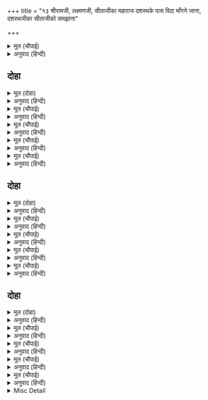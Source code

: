 +++
title = "१३ श्रीरामजी, लक्ष्मणजी, सीताजीका महाराज दशरथके पास विदा माँगने जाना, दशरथजीका सीताजीको समझाना"

+++


<details><summary>मूल (चौपाई)</summary>

सचिवँ उठाइ राउ बैठारे।  
कहि प्रिय बचन रामु पगु धारे॥  
सिय समेत दोउ तनय निहारी।  
ब्याकुल भयउ भूमिपति भारी॥
</details>

<details><summary>अनुवाद (हिन्दी)</summary>

‘श्रीरामचन्द्रजी पधारे हैं’, ये प्रिय वचन कहकर मन्त्रीने राजाको उठाकर बैठाया। सीतासहित दोनों पुत्रोंको [वनके लिये तैयार] देखकर राजा बहुत व्याकुल हुए॥ ४॥
</details>

## दोहा


<details><summary>मूल (दोहा)</summary>

सीय सहित सुत सुभग दोउ देखि देखि अकुलाइ।  
बारहिं बार सनेह बस राउ लेइ उर लाइ॥ ७६॥
</details>

<details><summary>अनुवाद (हिन्दी)</summary>

सीतासहित दोनों सुन्दर पुत्रोंको देख-देखकर राजा अकुलाते हैं और स्नेहवश बारंबार उन्हें हृदयसे लगा लेते हैं॥ ७६॥
</details>

<details><summary>मूल (चौपाई)</summary>

सकइ न बोलि बिकल नरनाहू।  
सोक जनित उर दारुन दाहू॥  
नाइ सीसु पद अति अनुरागा।  
उठि रघुबीर बिदा तब मागा॥
</details>

<details><summary>अनुवाद (हिन्दी)</summary>

राजा व्याकुल हैं, बोल नहीं सकते। हृदयमें शोकसे उत्पन्न हुआ भयानक सन्ताप है। तब रघुकुलके वीर श्रीरामचन्द्रजीने अत्यन्त प्रेमसे चरणोंमें सिर नवाकर उठकर विदा माँगी—॥ १॥
</details>

<details><summary>मूल (चौपाई)</summary>

पितु असीस आयसु मोहि दीजै।  
हरष समय बिसमउ कत कीजै॥  
तात किएँ प्रिय प्रेम प्रमादू।  
जसु जग जाइ होइ अपबादू॥
</details>

<details><summary>अनुवाद (हिन्दी)</summary>

हे पिताजी! मुझे आशीर्वाद और आज्ञा दीजिये। हर्षके समय आप शोक क्यों कर रहे हैं? हे तात! प्रियके प्रेमवश प्रमाद (कर्तव्यकर्ममें त्रुटि) करनेसे जगत् में यश जाता रहेगा और निन्दा होगी॥ २॥
</details>

<details><summary>मूल (चौपाई)</summary>

सुनि सनेह बस उठि नरनाहाँ।  
बैठारे रघुपति गहि बाहाँ॥  
सुनहु तात तुम्ह कहुँ मुनि कहहीं।  
रामु चराचर नायक अहहीं॥
</details>

<details><summary>अनुवाद (हिन्दी)</summary>

यह सुनकर स्नेहवश राजाने उठकर श्रीरघुनाथजीकी बाँह पकड़कर उन्हें बैठा लिया और कहा— हे तात! सुनो, तुम्हारे लिये मुनिलोग कहते हैं कि श्रीराम चराचरके स्वामी हैं॥ ३॥
</details>

<details><summary>मूल (चौपाई)</summary>

सुभ अरु असुभ करम अनुहारी।  
ईसु देइ फलु हृदयँ बिचारी॥  
करइ जो करम पाव फल सोई।  
निगम नीति असि कह सबु कोई॥
</details>

<details><summary>अनुवाद (हिन्दी)</summary>

शुभ और अशुभ कर्मोंके अनुसार ईश्वर हृदयमें विचारकर फल देता है। जो कर्म करता है वही फल पाता है। ऐसी वेदकी नीति है, यह सब कोई कहते हैं॥ ४॥
</details>

## दोहा


<details><summary>मूल (दोहा)</summary>

औरु करै अपराधु कोउ और पाव फल भोगु।  
अति बिचित्र भगवंत गति को जग जानै जोगु॥ ७७॥
</details>

<details><summary>अनुवाद (हिन्दी)</summary>

[किन्तु इस अवसरपर तो इसके विपरीत हो रहा है,] अपराध तो कोई और ही करे और उसके फलका भोग कोई और ही पावे। भगवान् की लीला बड़ी ही विचित्र है, उसे जाननेयोग्य जगत् में कौन है?॥ ७७॥
</details>

<details><summary>मूल (चौपाई)</summary>

रायँ राम राखन हित लागी।  
बहुत उपाय किए छलु त्यागी॥  
लखी राम रुख रहत न जाने।  
धरम धुरंधर धीर सयाने॥
</details>

<details><summary>अनुवाद (हिन्दी)</summary>

राजाने इस प्रकार श्रीरामचन्द्रजीको रखनेके लिये छल छोड़कर बहुत-से उपाय किये। पर जब उन्होंने धर्मधुरन्धर, धीर और बुद्धिमान् श्रीरामजीका रुख देख लिया और वे रहते हुए न जान पड़े,॥ १॥
</details>

<details><summary>मूल (चौपाई)</summary>

तब नृप सीय लाइ उर लीन्ही।  
अति हित बहुत भाँति सिख दीन्ही॥  
कहि बन के दुख दुसह सुनाए।  
सासु ससुर पितु सुख समुझाए॥
</details>

<details><summary>अनुवाद (हिन्दी)</summary>

तब राजाने सीताजीको हृदयसे लगा लिया और बड़े प्रेमसे बहुत प्रकारकी शिक्षा दी। वनके दुःसह दुःख कहकर सुनाये। फिर सास, ससुर तथा पिताके [पास रहनेके] सुखोंको समझाया॥ २॥
</details>

<details><summary>मूल (चौपाई)</summary>

सिय मनु राम चरन अनुरागा।  
घरु न सुगमु बनु बिषमु न लागा॥  
औरउ सबहिं सीय समुझाई।  
कहि कहि बिपिन बिपति अधिकाई॥
</details>

<details><summary>अनुवाद (हिन्दी)</summary>

परन्तु सीताजीका मन श्रीरामचन्द्रजीके चरणोंमें अनुरक्त था। इसलिये उन्हें घर अच्छा नहीं लगा और न वन भयानक लगा। फिर और सब लोगोंने भी वनमें विपत्तियोंकी अधिकता बता-बताकर सीताजीको समझाया॥ ३॥
</details>

<details><summary>मूल (चौपाई)</summary>

सचिव नारि गुर नारि सयानी।  
सहित सनेह कहहिं मृदु बानी॥  
तुम्ह कहुँ तौ न दीन्ह बनबासू।  
करहु जो कहहिं ससुर गुर सासू॥
</details>

<details><summary>अनुवाद (हिन्दी)</summary>

मन्त्री सुमन्त्रजीकी पत्नी और गुरु वसिष्ठजीकी स्त्री अरुन्धतीजी तथा और भी चतुर स्त्रियाँ स्नेहके साथ कोमल वाणीसे कहती हैं कि तुमको तो [राजाने] वनवास दिया नहीं है। इसलिये जो ससुर, गुरु और सास कहें, तुम तो वही करो॥ ४॥
</details>

## दोहा


<details><summary>मूल (दोहा)</summary>

सिख सीतलि हित मधुर मृदु सुनि सीतहि न सोहानि।  
सरद चंद चंदिनि लगत जनु चकई अकुलानि॥ ७८॥
</details>

<details><summary>अनुवाद (हिन्दी)</summary>

यह शीतल, हितकारी, मधुर और कोमल सीख सुननेपर सीताजीको अच्छी नहीं लगी। [वे इस प्रकार व्याकुल हो गयीं] मानो शरद्-ऋतुके चन्द्रमाकी चाँदनी लगते ही चकई व्याकुल हो उठी हो॥ ७८॥
</details>

<details><summary>मूल (चौपाई)</summary>

सीय सकुच बस उतरु न देई।  
सो सुनि तमकि उठी कैकेई॥  
मुनि पट भूषन भाजन आनी।  
आगें धरि बोली मृदु बानी॥
</details>

<details><summary>अनुवाद (हिन्दी)</summary>

सीताजी संकोचवश उत्तर नहीं देतीं। इन बातोंको सुनकर कैकेयी तमककर उठी। उसने मुनियोंके वस्त्र, आभूषण (माला, मेखला आदि)और बर्तन (कमण्डलु आदि) लाकर श्रीरामचन्द्रजीके आगे रख दिये और कोमल वाणीसे कहा—॥ १॥
</details>

<details><summary>मूल (चौपाई)</summary>

नृपहि प्रानप्रिय तुम्ह रघुबीरा।  
सील सनेह न छाड़िहि भीरा॥  
सुकृतु सुजसु परलोकु नसाऊ।  
तुम्हहि जान बन कहिहि न काऊ॥
</details>

<details><summary>अनुवाद (हिन्दी)</summary>

हे रघुवीर! राजाको तुम प्राणोंके समान प्रिय हो। भीरु (प्रेमवश दुर्बल हृदयके) राजा शील और स्नेह नहीं छोड़ेंगे! पुण्य, सुन्दर यश और परलोक चाहे नष्ट हो जाय, पर तुम्हें वन जानेको वे कभी न कहेंगे॥ २॥
</details>

<details><summary>मूल (चौपाई)</summary>

अस बिचारि सोइ करहु जो भावा।  
राम जननि सिख सुनि सुखु पावा॥  
भूपहि बचन बान सम लागे।  
करहिं न प्रान पयान अभागे॥
</details>

<details><summary>अनुवाद (हिन्दी)</summary>

ऐसा विचारकर जो तुम्हें अच्छा लगे वही करो। माताकी सीख सुनकर श्रीरामचन्द्रजीने [बड़ा] सुख पाया। परन्तु राजाको ये वचन बाणके समान लगे। [वे सोचने लगे] अब भी अभागे प्राण [क्यों] नहीं निकलते!॥ ३॥
</details>

<details><summary>मूल (चौपाई)</summary>

लोग बिकल मुरुछित नरनाहू।  
काह करिअ कछु सूझ न काहू॥  
रामु तुरत मुनि बेषु बनाई।  
चले जनक जननिहि सिरु नाई॥
</details>

<details><summary>अनुवाद (हिन्दी)</summary>

राजा मूर्च्छित हो गये, लोग व्याकुल हैं। किसीको कुछ सूझ नहीं पड़ता कि क्या करें। श्रीरामचन्द्रजी तुरंत मुनिका वेष बनाकर और माता-पिताको सिर नवाकर चल दिये॥ ४॥
</details>

<details><summary>Misc Detail</summary>


</details>

